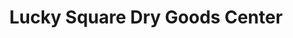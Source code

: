 ---
title: "Lucky Square Dry Goods Center"
url: /zarraga/lucky-square-dry-goods-center/
shop: Kramladen
---